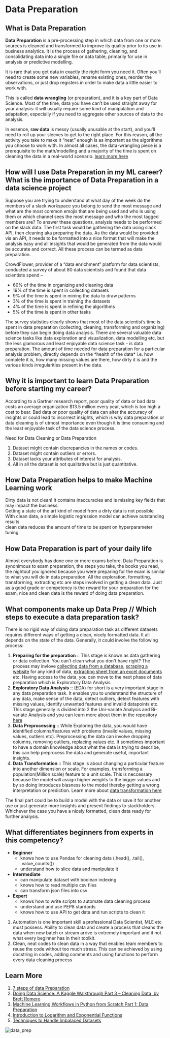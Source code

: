
# Data Preparation

## What is Data Preparation

**Data Preparation** is a pre-processing step in which data from one or more sources is cleaned and transformed to improve its quality prior to its use in business analytics. It is the process of gathering, cleaning, and consolidating data into a single file or data table, primarily for use in analysis or predictive modelling.

It is rare that you get data in exactly the right form you need it. Often you’ll need to create some new variables, rename existing ones, reorder the observations, or just drop registers in order to make data a little easier to work with.

This is called <b>data wrangling</b> (or preparation), and it is a key part of Data Science. Most of the time, data you have can’t be used straight away for your analysis: it will usually require some kind of manipulation and adaptation, especially if you need to aggregate other sources of data to the analysis.

In essence, **raw data** is messy (usually unusable at the start), and you’ll need to roll up your sleeves to get to the right place. For this reason, all the activity you take to make it “neat” enough is as important as the algorithms you choose to work with. In almost all cases, the data-wrangling piece is a prerequisite to the math/modelling and a majority of the time is spent on cleaning the data in a real-world scenario. [learn more here](https://towardsdatascience.com/the-basics-of-data-prep-7bb5f3af77ac)

## How will I use Data Preparation in my ML career?  What is the importance of Data Preparation in a data science project

Suppose you are trying to understand at what day of the week do the members of a slack workspace you belong to send the most message and what are the most common emojis that are being used and who is using them or which channel sees the most message and who the most tagged members are? To answer these questions, analysis needs to be performed on the slack data. The first task would be gathering the data using slack API, then cleaning aka preparing the data. As the data would be provided via an API, it needs to be formatted into a nice format that will make the analysis easy and all insights that would be generated from the data would be accurate and correct. All these process can be termed as data preparation.

CrowdFlower, provider of a “data enrichment” platform for data scientists, conducted a survey of about 80 data scientists and found that data scientists spend –
<ul>
  <li>60% of the time in organizing and cleaning data</li>
  <li>19% of the time is spent in collecting datasets</li>
  <li>9% of the time is spent in mining the data to draw patterns</li>
  <li>3% of the time is spent in training the datasets</li>
  <li>4% of the time is spent in refining the algorithms</li>
  <li>5% of the time is spent in other tasks</li>
</ul>
The survey statistics clearly shows that most of the data scientist’s time is spent in data preparation (collecting, cleaning, transforming and organizing) before they can begin doing data analysis. There are several valuable data science tasks like data exploration and visualization, data modelling etc. but the less glamorous and least enjoyable data science task - is data preparation. The amount of time needed for data preparation for a particular analysis problem, directly depends on the *health of the data* i.e. how complete it is, how many missing values are there, how dirty it is and the various kinds irregularities present in the data.

## Why it is important to learn Data Preparation before starting my career?
According to a Gartner research report, poor quality of data or bad data costs an average organization $13.5 million every year, which is too high a cost to bear. Bad data or poor quality of data can alter the accuracy of insights or could lead to incorrect insights, which is why data preparation or data cleaning is of utmost importance even though it is time consuming and the least enjoyable task of the data science process.

Need for Data Cleaning or Data Preparation

1. Dataset might contain discrepancies in the names or codes.
2. Dataset might contain outliers or errors.
3. Dataset lacks your attributes of interest for analysis.
4. All in all the dataset is not qualitative but is just quantitative.

## How Data Preparation helps to make Machine Learning work
Dirty data is not clean! It contains inaccuracies and is missing key fields that may impact the business. <br>
Getting a state of the art kind of model from a dirty data is not possible <br>
With clean data, a simple logistic regression model can achieve outstanding results <br>
clean data reduces the amount of time to be spent on hyperparameter tuning

## How Data Preparation is part of your daily life

Almost everybody has done one or more exams before. Data Preparation is synonimous to exam preparation, the steps you take, the books you read, the nightout you ignored because you were preparing for the exam is similar to what you will do in data preparation. All the exploration, formatting, transforming, extracting etc are steps involved in getting a clean data. Just as a good grade or competency is the reward for your preparation for the exam, nice and clean data is the reward of doing data preparation.


## What components make up Data Prep // Which steps to execute a data preparation task?
There is no rigid way of doing data preparation task as different datasets requires different ways of getting a clean, nicely formatted data. It all depends on the state of the data. Generally, it could involve the following process:

1. **Preparing for the preparation** :: This stage is known as data gathering or data collection. You can't clean what you don't have right? The process may invlove [collecting data from a database](https://www.w3schools.com/python/python_mysql_getstarted.asp), [scraping a website](https://realpython.com/beautiful-soup-web-scraper-python/) for any kind of data, [extracting sheet from an excel documents](https://towardsdatascience.com/replacing-sheets-with-python-f1608e58d2ca) etc. Having access to the data, you can move to the next phase of data preparation which is Exploratory Data Analysis
2. **Exploratory Data Analysis** :: (EDA) for short is a very important stage in any data preparation task. It enables you to understand the structure of any data, make sense of the data, detect outliers, detect features with missing values, identify unwanted features and invalid datapoints etc. This stage generally is divided into 2 the Uni-variate Analysis and Bi-variate Analysis and you can learn more about them in the repository [here](https://github.com/10-Academy-Self-Learning-Resources/DataVisualization)
3. **Data Preprocessing** :: While Exploring the data, you would have identified columns/features with problems (invalid values, missing values, outliers etc). Preprocessing the data can involve dropping columns, removing outliers, replacing values etc. It sometimes important to have a domain knowledge about what the data is trying to describe, this can help preprocess the data and generate useful, important insights.
4. **Data Transformation** :: This stage is about changing a particular feature into another dimension or scale. For examples, transforming a population(Million scale) feature to a unit scale. This is neccessary because the model will assign higher weights to the bigger values and by so doing introduces biasness to the model thereby getting a wrong interpretation or prediction. Learn more about [data transformation here](https://towardsdatascience.com/normalization-vs-standardization-quantitative-analysis-a91e8a79cebf)

The final part could be to build a model with the data or save it for another use or just generate more insights and present findings to stackholders. Whichever the case you have a nicely formatted, clean data ready for further analysis.

## What differentiates beginners from experts in this competency?
  - **Beginner**
    - knows how to use Pandas for cleaning data (.head(), .tail(), .value_counts())
    - understand how to slice data and manipulate it
  - **Intermediate**
    - can manipulate dataset with boolean indexing
    - knows how to read multiple csv files
    - can transform json files into csv
  - **Expert**
    - knows how to write scripts to automate data cleaning process
    - understand and use PEP8 stardards
    - knows how to use API to get data and run scripts to clean it
1. Automation is one important skill a professional Data Scientist, MLE etc must possess. Ability to clean data and create a process that cleans the data when new batch or stream arrive is extremely important and it not what every beginner has in their toolkit.
2. Clean, neat codes to clean data in a way that enables team members to reuse the code without too much stress. This can be achieved by using docstring in codes, adding comments and using functions to perform every data cleaning process

## Learn More 
1. [7 steps of data Preparation](https://www.kdnuggets.com/2019/06/7-steps-mastering-data-preparation-python.html)
2. [Doing Data Science: A Kaggle Walkthrough Part 3 – Cleaning Data, by Brett Romero](https://www.kdnuggets.com/2016/06/doing-data-science-kaggle-walkthrough-data-cleaning.html)
3. [Machine Learning Workflows in Python from Scratch Part 1: Data Preparation](https://www.kdnuggets.com/2017/05/machine-learning-workflows-python-scratch-part-1.html)
4. [Introduction to Logarithm and Exponential Functions](https://nool.uoit.ca/mathematics/exponential-logarithmic-functions/basics/index.php)
5. [Techniques to Handle Imbalaced Datasets](https://www.kdnuggets.com/2017/06/7-techniques-handle-imbalanced-data.html)

![data_prep](https://user-images.githubusercontent.com/40719064/112724545-2f437500-8f14-11eb-8aa0-fc50da2c42a5.jpg)
